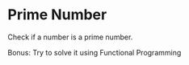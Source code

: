 # Prime Number

Check if a number is a prime number.

Bonus: Try to solve it using Functional Programming
